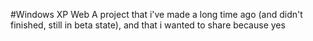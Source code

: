#Windows XP Web
A project that i've made a long time ago (and didn't finished, still in beta state), and that i wanted to share because yes